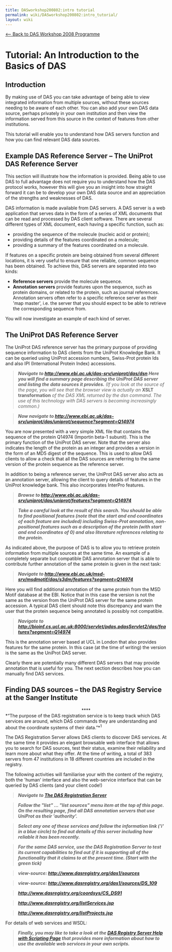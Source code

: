 ```yaml
---
title: DASworkshop200802:intro tutorial
permalink: wiki/DASworkshop200802:intro_tutorial/
layout: wiki
---
```


[ &lt;-- Back to DAS Workshop 2008
Programme](/wiki/DASworkshop200802 "wikilink")

Tutorial: An Introduction to the Basics of DAS
==============================================

Introduction
------------

By making use of DAS you can take advantage of being able to view
integrated information from multiple sources, without these sources
needing to be aware of each other. You can also add your own DAS data
source, perhaps privately in your own institution and then view the
information served from this source in the context of features from
other institutions.

This tutorial will enable you to understand how DAS servers function and
how you can find relevant DAS data sources.

Example DAS Reference Server – The UniProt DAS Reference Server
---------------------------------------------------------------

This section will illustrate how the information is provided. Being able
to use DAS to full advantage does not require you to understand how the
DAS protocol works, however this will give you an insight into how
straight forward it can be to develop your own DAS data source and an
appreciation of the strengths and weaknesses of DAS.

DAS information is made available from DAS servers. A DAS server is a
web application that serves data in the form of a series of XML
documents that can be read and processed by DAS client software. There
are several different types of XML document, each having a specific
function, such as:

-   providing the sequence of the molecule (nucleic acid or protein);
-   providing details of the features coordinated on a molecule;
-   providing a summary of the features coordinated on a molecule.

If features on a specific protein are being obtained from several
different locations, it is very useful to ensure that one reliable,
common sequence has been obtained. To achieve this, DAS servers are
separated into two kinds:

-   **Reference servers** provide the molecule sequence.
-   **Annotation servers** provide features upon the sequence, such as
    protein domains, or related to the protein, such as
    journal references. Annotation servers often refer to a specific
    reference server as their 'map master', i.e. the server that you
    should expect to be able to retrieve the corresponding
    sequence from.

You will now investigate an example of each kind of server.

The UniProt DAS Reference Server
--------------------------------

The UniProt DAS reference server has the primary purpose of providing
sequence information to DAS clients from the UniProt Knowledge Bank. It
can be queried using UniProt accession numbers, Swiss-Prot protein Ids
and also IPI (International Protein Index) accessions.

> ***Navigate to <http://www.ebi.ac.uk/das-srv/uniprot/das/dsn> Here you
> will find a summary page describing the UniProt DAS server and listing
> the data sources it provides.*** *(If you look at the source of the
> page, you will see that the browser view is actually an* **XSLT
> transformation** *of the DAS XML returned by the dsn command. The use
> of this technology with DAS servers is becoming increasingly common.)*

> ***Now navigate to
> <http://www.ebi.ac.uk/das-srv/uniprot/das/uniprot/sequence?segment=Q14974>***

You are now presented with a very simple XML file that contains the
sequence of the protein Q14974 (Importin beta-1 subunit). This is the
primary function of the UniProt DAS server. Note that the server also
indicates the length of the protein as an integer and provides a version
in the form of an MD5 digest of the sequence. This is used to allow DAS
clients to allow a check that all the DAS sources are referring to the
same version of the protein sequence as the reference server.

In addition to being a reference server, the UniProt DAS server also
acts as an annotation server, allowing the client to query details of
features in the UniProt knowledge bank. This also incorporates InterPro
features.

> ***Browse to
> <http://www.ebi.ac.uk/das-srv/uniprot/das/uniprot/features?segment=Q14974>***

> ***Take a careful look at the result of this search. You should be
> able to find positional features (note that the start and end
> coordinates of each feature are included) including Swiss-Prot
> annotation, non-positional features such as a description of the
> protein (with start and end coordinates of 0) and also literature
> references relating to the protein.***

As indicated above, the purpose of DAS is to allow you to retrieve
protein information from multiple sources at the same time. An example
of a completely separate but compatible DAS annotation server that is
able to contribute further annotation of the same protein is given in
the next task:

> ***Navigate to
> <http://www.ebi.ac.uk/msd-srv/msdmotif/das/s3dm/features?segment=Q14974>***

Here you will find additional annotation of the same protein from the
MSD Motif database at the EBI. Notice that in this case the version is
not the same as the version from the UniProt DAS server for the same
protein accession. A typical DAS client should note this discrepancy and
warn the user that the protein sequence being annotated is possibly not
compatible.

> ***Navigate to
> <http://bioinf.cs.ucl.ac.uk:8000/servlet/pdas.pdasServlet2/das/features?segment=Q14974>***

This is the annotation server based at UCL in London that also provides
features for the same protein. In this case (at the time of writing) the
version is the same as the UniProt DAS server.

Clearly there are potentially many different DAS servers that may
provide annotation that is useful for you. The next section describes
how you can manually find DAS services.

Finding DAS sources – the DAS Registry Service at the Sanger Institute
----------------------------------------------------------------------

<center>
**<http://www.dasregistry.org>**

</center>
*“The purpose of the DAS registration service is to keep track which DAS
services are around, which DAS commands they are understanding and about
the coordinate systems of their data.”*<sup>1</sup>

The DAS Registration Server allows DAS clients to discover DAS services.
At the same time it provides an elegant browsable web interface that
allows you to search for DAS sources, test their status, examine their
reliability and learn more about what they offer. At the time of
writing, a total of 383 servers from 47 institutions in 18 different
countries are included in the registry.

The following activities will familiarise your with the content of the
registry, both the 'human' interface and also the web-service interface
that can be queried by DAS clients (and your client code!)

> ***Navigate to [The DAS Registration
> Server](http://www.dasregistry.org)***

> ***Follow the "list" ... "list sources" menu item at the top of this
> page. On the resulting page, find all DAS annotation servers that use
> UniProt as their 'authority'.***

> ***Select any one of these services and follow the information link
> ('i' in a blue circle) to find out details of this server including
> how reliable it has been recently.***

> ***For the same DAS service, use the DAS Registration Server to test
> its current capabilities to find out if it is supporting all of the
> functionality that it claims to at the present time. (Start with the
> green tick)***

> ***view-source: <http://www.dasregistry.org/das1/sources>***

> ***view-source: <http://www.dasregistry.org/das1/sources/DS_109>***

> ***<http://www.dasregistry.org/coordsys/CS_DS91>***

> ***<http://www.dasregistry.org/listServices.jsp>***

> ***<http://www.dasregistry.org/listProjects.jsp>***

For details of web services and WSDL:

> ***Finally, you may like to take a look at the [DAS Registry Server
> Help with Scripting
> Page](http://www.dasregistry.org/help_scripting.jsp) that provides
> more information about how to use the available web services in your
> own scripts.***

